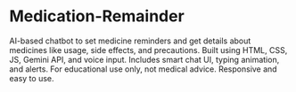 # Medication-Remainder
AI-based chatbot to set medicine reminders and get details about medicines like usage, side effects, and precautions. Built using HTML, CSS, JS, Gemini API, and voice input. Includes smart chat UI, typing animation, and alerts. For educational use only, not medical advice. Responsive and easy to use.
